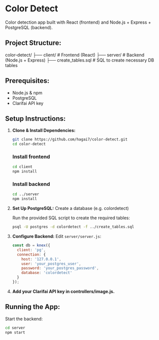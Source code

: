 # **Color Detect**
Color detection app built with React (frontend) and Node.js + Express + PostgreSQL (backend).

## **Project Structure:**
color-detect/
├── client/                   # Frontend (React)
├── server/                   # Backend (Node.js + Express)
├── create_tables.sql         # SQL to create necessary DB tables

## **Prerequisites:**
- Node.js & npm
- PostgreSQL
- Clarifai API key

## **Setup Instructions:**
1. **Clone & Install Dependencies:**
    ```bash
    git clone https://github.com/hagai7/color-detect.git
    cd color-detect
    ```

    ### **Install frontend**
    ```bash
    cd client
    npm install
    ```

    ### **Install backend**
    ```bash
    cd ../server
    npm install
    ```

2. **Set Up PostgreSQL:**
    Create a database (e.g. colordetect)

    Run the provided SQL script to create the required tables:
    ```bash
    psql -U postgres -d colordetect -f ../create_tables.sql
    ```

3. **Configure Backend:**
    Edit `server/server.js`:
    ```javascript
    const db = knex({
      client: 'pg',
      connection: {
        host: '127.0.0.1',
        user: 'your_postgres_user',
        password: 'your_postgres_password',
        database: 'colordetect'
      }
    });
    ```

4. **Add your Clarifai API key in controllers/image.js.**

## **Running the App:**
Start the backend:
```bash
cd server
npm start
